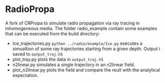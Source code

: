 RadioPropa
==========

A fork of CRPropa to simulate radio propagation via ray tracing in inhomogeneous media.
The folder radio_example contain some examples that can be executed from the
build directory:

 + Ice_trajectories.py `python ../radio/example/Ice.py` executes a simualtion of some ray
   trajectories starting from a given depth. Output i saved to `output_traj.h5`
 + plot_tray.py plots the data in `output_traj.h5`
 + n2linear.py simulates a single trajectory in an n2linear field.
 + plot_n2linear.py plots the field and compare the reult with the analytical
   expectation.


